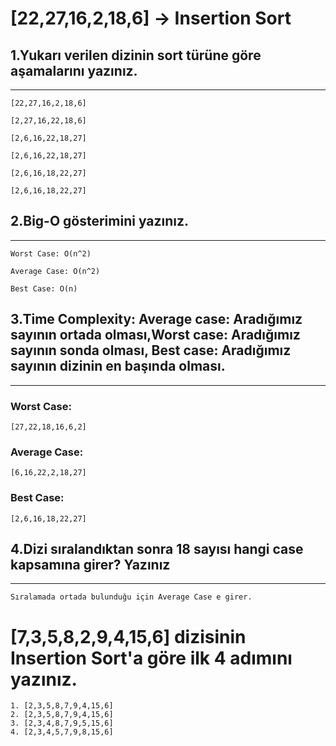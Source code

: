 # [22,27,16,2,18,6] -> Insertion Sort

## 1.Yukarı verilen dizinin sort türüne göre aşamalarını yazınız.
---

```print 
[22,27,16,2,18,6]

[2,27,16,22,18,6]

[2,6,16,22,18,27]

[2,6,16,22,18,27]

[2,6,16,18,22,27]

[2,6,16,18,22,27]
```

## 2.Big-O gösterimini yazınız.
---
```
Worst Case: O(n^2)

Average Case: O(n^2)

Best Case: O(n)
```

## 3.Time Complexity: Average case: Aradığımız sayının ortada olması,Worst case: Aradığımız sayının sonda olması, Best case: Aradığımız sayının dizinin en başında olması.
---

### Worst Case:
```
[27,22,18,16,6,2]
```
### Average Case:
```
[6,16,22,2,18,27]
```
### Best Case:
```
[2,6,16,18,22,27]
```

## 4.Dizi sıralandıktan sonra 18 sayısı hangi case kapsamına girer? Yazınız
---
```
Sıralamada ortada bulunduğu için Average Case e girer.
```

# [7,3,5,8,2,9,4,15,6] dizisinin Insertion Sort'a göre ilk 4 adımını yazınız.


```
1. [2,3,5,8,7,9,4,15,6]
2. [2,3,5,8,7,9,4,15,6]
3. [2,3,4,8,7,9,5,15,6]
4. [2,3,4,5,7,9,8,15,6]

```
